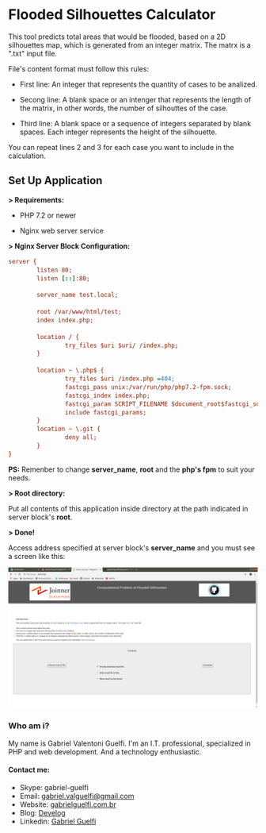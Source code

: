 # Flooded Silhouettes Calculator #

This tool predicts total areas that would be flooded, based on a 2D silhouettes map, which is generated from an integer matrix. The matrx is a ".txt" input file. 

File's content format must follow this rules:

- First line: An integer that represents the quantity of cases to be analized.

- Secong line: A blank space or an intenger that represents the length of the matrix, in other words, the number of silhouttes of the case.

- Third line: A blank space or a sequence of integers separated by blank spaces. Each integer represents the height of the silhouette.

You can repeat lines 2 and 3 for each case you want to include in the calculation.



## Set Up Application ##

**> Requirements:**

- PHP 7.2 or newer

- Nginx web server service


**> Nginx Server Block Configuration:**

```cfg
server {
        listen 80;
        listen [::]:80;

        server_name test.local;

        root /var/www/html/test;
        index index.php;

        location / {
                try_files $uri $uri/ /index.php;
        }

        location ~ \.php$ {
                try_files $uri /index.php =404;
                fastcgi_pass unix:/var/run/php/php7.2-fpm.sock;
                fastcgi_index index.php;
                fastcgi_param SCRIPT_FILENAME $document_root$fastcgi_script_name;
                include fastcgi_params;
        }
        location ~ \.git {
                deny all;
        }
}
```
**PS:** Remenber to change **server_name**, **root** and the **php's fpm** to suit your needs.


**> Root directory:**

Put all contents of this application inside directory at the path indicated in server block's **root**.


**> Done!**

Access address specified at server block's **server_name** and you must see a screen like this:

![sample-screen.png](https://raw.githubusercontent.com/gabriel-guelfi/alagamento-silhuetas/master/application/views/media/img/sample-screen.png)


### Who am i? ###

My name is Gabriel Valentoni Guelfi. I'm an I.T. professional, specialized in PHP and web development. And a technology enthusiastic.

#### Contact me: ####
* Skype: gabriel-guelfi
* Email: gabriel.valguelfi@gmail.com
* Website: [gabrielguelfi.com.br](http://gabrielguelfi.com.br)
* Blog: [Develog](http://blog.gabrielguelfi.com.br)
* Linkedin: [Gabriel Guelfi](https://br.linkedin.com/in/gabriel-valentoni-guelfi-30ba8b4b)